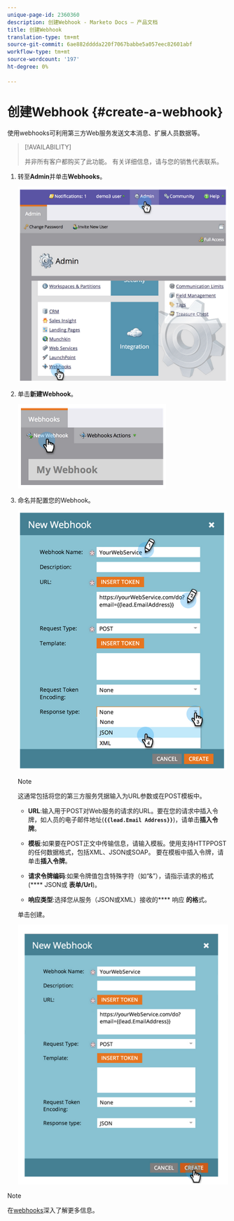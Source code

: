 ```yaml
---
unique-page-id: 2360360
description: 创建Webhook - Marketo Docs — 产品文档
title: 创建Webhook
translation-type: tm+mt
source-git-commit: 6ae882dddda220f7067babbe5a057eec82601abf
workflow-type: tm+mt
source-wordcount: '197'
ht-degree: 0%

---
```



# 创建Webhook {#create-a-webhook}

使用webhooks可利用第三方Web服务发送文本消息、扩展人员数据等。

>[!AVAILABILITY]
>
>并非所有客户都购买了此功能。 有关详细信息，请与您的销售代表联系。

1. 转至&#x200B;**Admin**&#x200B;并单击&#x200B;**Webhooks**。

   ![](assets/image2014-9-24-14-3a52-3a57.png)

1. 单击&#x200B;**新建Webhook**。

   ![](assets/image2014-9-24-14-3a53-3a9.png)

1. 命名并配置您的Webhook。

   ![](assets/image2014-9-24-14-3a53-3a19.png)

   >[!NOTE]
   >
   >这通常包括将您的第三方服务凭据输入为URL参数或在POST模板中。

   * **URL**:输入用于POST对Web服务的请求的URL。要在您的请求中插入令牌，如人员的电子邮件地址(**`{{lead.Email Address}}`**)，请单击&#x200B;**插入令牌**。

   * **模板**:如果要在POST正文中传输信息，请输入模板。使用支持HTTPPOST的任何数据格式，包括XML、JSON或SOAP。 要在模板中插入令牌，请单击&#x200B;**插入令牌**。

   * **请求令牌编码**:如果令牌值包含特殊字符（如“&amp;”），请指示请求的格式(**** JSON或 **表单/Url**)。

   * **响应类型**:选择您从服务（JSON或XML）接收的&#x200B;**** 响应 **的格**&#x200B;式。

   单击创建。

   ![](assets/image2014-9-24-14-3a53-3a35.png)

>[!NOTE]
>
>在[webhooks](https://developers.marketo.com/documentation/webhooks/)深入了解更多信息。
